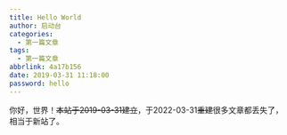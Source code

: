 ```yaml
---
title: Hello World
author: 启动台
categories:
  - 第一篇文章
tags:
  - 第一篇文章
abbrlink: 4a17b156
date: 2019-03-31 11:18:00
password: hello
---
```

你好，世界！~~本站于2019-03-31建立~~，于2022-03-31~~重建~~很多文章都丢失了，相当于新站了。